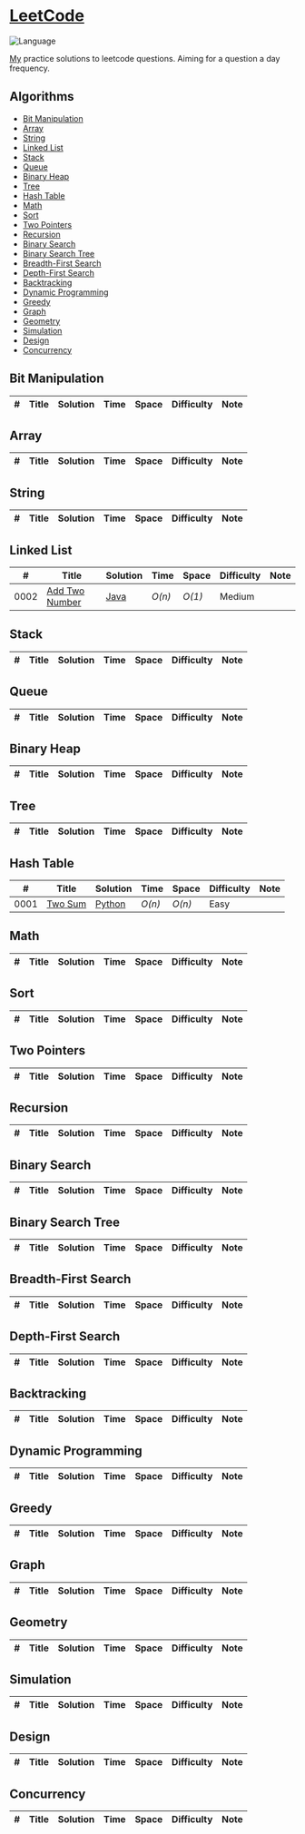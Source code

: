 # [LeetCode](https://leetcode.com/problemset/all/)

![Language](https://img.shields.io/badge/language-Python%20%2F%20Java-orange.svg)&nbsp;

[My](https://leetcode.com/seansonhung/) practice solutions to leetcode questions. Aiming for a question a day frequency.

## Algorithms
* [Bit Manipulation](https://github.com/seansonhung/LeetCode-Practice#bit-manipulation)
* [Array](https://github.com/seansonhung/LeetCode-Practice#array)
* [String](https://github.com/seansonhung/LeetCode-Practice#string)
* [Linked List](https://github.com/seansonhung/LeetCode-Practice#linked-list)
* [Stack](https://github.com/seansonhung/LeetCode-Practice#stack)
* [Queue](https://github.com/seansonhung/LeetCode-Practice#queue)
* [Binary Heap](https://github.com/seansonhung/LeetCode-Practice#binary-heap)
* [Tree](https://github.com/seansonhung/LeetCode-Practice#tree)
* [Hash Table](https://github.com/seansonhung/LeetCode-Practice#hash-table)
* [Math](https://github.com/seansonhung/LeetCode-Practice#math)
* [Sort](https://github.com/seansonhung/LeetCode-Practice#sort)
* [Two Pointers](https://github.com/seansonhung/LeetCode-Practice#two-pointers)
* [Recursion](https://github.com/seansonhung/LeetCode-Practice#recursion)
* [Binary Search](https://github.com/seansonhung/LeetCode-Practice#binary-search)
* [Binary Search Tree](https://github.com/seansonhung/LeetCode-Practice#binary-search-tree)
* [Breadth-First Search](https://github.com/seansonhung/LeetCode-Practice#breadth-first-search)
* [Depth-First Search](https://github.com/seansonhung/LeetCode-Practice#depth-first-search)
* [Backtracking](https://github.com/seansonhung/LeetCode-Practice#backtracking)
* [Dynamic Programming](https://github.com/seansonhung/LeetCode-Practice#dynamic-programming)
* [Greedy](https://github.com/seansonhung/LeetCode-Practice#greedy)
* [Graph](https://github.com/seansonhung/LeetCode-Practice#graph)
* [Geometry](https://github.com/seansonhung/LeetCode-Practice#geometry)
* [Simulation](https://github.com/seansonhung/LeetCode-Practice#simulation)
* [Design](https://github.com/seansonhung/LeetCode-Practice#design)
* [Concurrency](https://github.com/seansonhung/LeetCode-Practice#concurrency)

## Bit Manipulation
|  #  | Title           |  Solution       |  Time           | Space           | Difficulty    | Note| 
|-----|---------------- | --------------- | --------------- | --------------- | ------------- |-----|

## Array
|  #  | Title           |  Solution       |  Time           | Space           | Difficulty    | Note| 
|-----|---------------- | --------------- | --------------- | --------------- | ------------- |-----|

## String
|  #  | Title           |  Solution       |  Time           | Space           | Difficulty    | Note| 
|-----|---------------- | --------------- | --------------- | --------------- | ------------- |-----|

## Linked List
|  #  | Title           |  Solution       |  Time           | Space           | Difficulty    | Note| 
|-----|---------------- | --------------- | --------------- | --------------- | ------------- |-----|
0002| [Add Two Number](https://leetcode.com/problems/add-two-numbers/)  | [Java](./Java/addTwoNumbers.java)  | _O(n)_         | _O(1)_          | Medium         ||

## Stack
|  #  | Title           |  Solution       |  Time           | Space           | Difficulty    | Note| 
|-----|---------------- | --------------- | --------------- | --------------- | ------------- |-----|

## Queue
|  #  | Title           |  Solution       |  Time           | Space           | Difficulty    | Note| 
|-----|---------------- | --------------- | --------------- | --------------- | ------------- |-----|

## Binary Heap
|  #  | Title           |  Solution       |  Time           | Space           | Difficulty    | Note| 
|-----|---------------- | --------------- | --------------- | --------------- | ------------- |-----|

## Tree
|  #  | Title           |  Solution       |  Time           | Space           | Difficulty    | Note| 
|-----|---------------- | --------------- | --------------- | --------------- | ------------- |-----|

## Hash Table
|  #  | Title           |  Solution       |  Time           | Space           | Difficulty    | Note| 
|-----|---------------- | --------------- | --------------- | --------------- | ------------- |-----|
0001| [Two Sum](https://leetcode.com/problems/two-sum/)  | [Python](./Python/two-sum.py)  | _O(n)_         | _O(n)_          | Easy         ||

## Math
|  #  | Title           |  Solution       |  Time           | Space           | Difficulty    | Note| 
|-----|---------------- | --------------- | --------------- | --------------- | ------------- |-----|

## Sort
|  #  | Title           |  Solution       |  Time           | Space           | Difficulty    | Note| 
|-----|---------------- | --------------- | --------------- | --------------- | ------------- |-----|

## Two Pointers
|  #  | Title           |  Solution       |  Time           | Space           | Difficulty    | Note| 
|-----|---------------- | --------------- | --------------- | --------------- | ------------- |-----|

## Recursion
|  #  | Title           |  Solution       |  Time           | Space           | Difficulty    | Note| 
|-----|---------------- | --------------- | --------------- | --------------- | ------------- |-----|

## Binary Search
|  #  | Title           |  Solution       |  Time           | Space           | Difficulty    | Note| 
|-----|---------------- | --------------- | --------------- | --------------- | ------------- |-----|

## Binary Search Tree
|  #  | Title           |  Solution       |  Time           | Space           | Difficulty    | Note| 
|-----|---------------- | --------------- | --------------- | --------------- | ------------- |-----|

## Breadth-First Search
|  #  | Title           |  Solution       |  Time           | Space           | Difficulty    | Note| 
|-----|---------------- | --------------- | --------------- | --------------- | ------------- |-----|

## Depth-First Search
|  #  | Title           |  Solution       |  Time           | Space           | Difficulty    | Note| 
|-----|---------------- | --------------- | --------------- | --------------- | ------------- |-----|

## Backtracking
|  #  | Title           |  Solution       |  Time           | Space           | Difficulty    | Note| 
|-----|---------------- | --------------- | --------------- | --------------- | ------------- |-----|

## Dynamic Programming
|  #  | Title           |  Solution       |  Time           | Space           | Difficulty    | Note| 
|-----|---------------- | --------------- | --------------- | --------------- | ------------- |-----|

## Greedy
|  #  | Title           |  Solution       |  Time           | Space           | Difficulty    | Note| 
|-----|---------------- | --------------- | --------------- | --------------- | ------------- |-----|

## Graph
|  #  | Title           |  Solution       |  Time           | Space           | Difficulty    | Note| 
|-----|---------------- | --------------- | --------------- | --------------- | ------------- |-----|

## Geometry
|  #  | Title           |  Solution       |  Time           | Space           | Difficulty    | Note| 
|-----|---------------- | --------------- | --------------- | --------------- | ------------- |-----|

## Simulation
|  #  | Title           |  Solution       |  Time           | Space           | Difficulty    | Note| 
|-----|---------------- | --------------- | --------------- | --------------- | ------------- |-----|

## Design
|  #  | Title           |  Solution       |  Time           | Space           | Difficulty    | Note| 
|-----|---------------- | --------------- | --------------- | --------------- | ------------- |-----|

## Concurrency
|  #  | Title           |  Solution       |  Time           | Space           | Difficulty    | Note| 
|-----|---------------- | --------------- | --------------- | --------------- | ------------- |-----|
